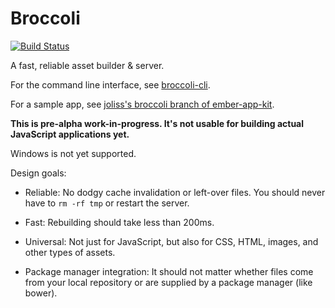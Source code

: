# Broccoli

[![Build Status](https://travis-ci.org/joliss/broccoli.png?branch=master)](https://travis-ci.org/joliss/broccoli)

A fast, reliable asset builder & server.

For the command line interface, see [broccoli-cli](https://github.com/joliss/broccoli-cli).

For a sample app, see [joliss's broccoli branch of ember-app-kit](https://github.com/joliss/ember-app-kit/tree/broccoli).

**This is pre-alpha work-in-progress. It's not usable for building actual JavaScript applications yet.**

Windows is not yet supported.

Design goals:

* Reliable: No dodgy cache invalidation or left-over files. You should never
  have to `rm -rf tmp` or restart the server.

* Fast: Rebuilding should take less than 200ms.

* Universal: Not just for JavaScript, but also for CSS, HTML, images, and
  other types of assets.

* Package manager integration: It should not matter whether files come from
  your local repository or are supplied by a package manager (like bower).
